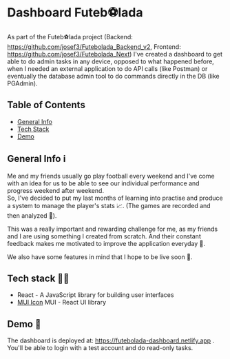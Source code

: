 
# Dashboard Futeb⚽lada

As part of the Futeb⚽lada project 
(Backend: https://github.com/josef3/Futebolada_Backend_v2, 
Frontend: https://github.com/josef3/Futebolada_Next) 
I've created a dashboard to get able to do admin tasks in any device, 
opposed to what happened before, when I needed an external application to do API calls (like Postman) 
or eventually the database admin tool to do commands directly in the DB (like PGAdmin).


## Table of Contents

* [General Info](#general-info)
* [Tech Stack](#tech-stack)
* [Demo](#demo)
## General Info ℹ️ 

Me and my friends usually go play football every weekend and I've come with an idea for us to be able to see our individual performance and progress weekend after weekend.\
So, I've decided to put my last months of learning into practise and produce a system to manage the player's stats 📈. (The games are recorded and then analyzed 🎥).

This was a really important and rewarding challenge for me, 
as my friends and I are using something I created from scratch. 
And their constant feedback makes me motivated to improve the application everyday 💪.

We also have some features in mind that I hope to be live soon 👀.
## Tech stack 👨‍💻

- React - A JavaScript library for building user interfaces
- [MUI Icon](https://mui.com/static/logo.png) MUI - React UI library
## Demo 🚀

The dashboard is deployed at: https://futebolada-dashboard.netlify.app . 
You'll be able to login with a test account and do read-only tasks. 